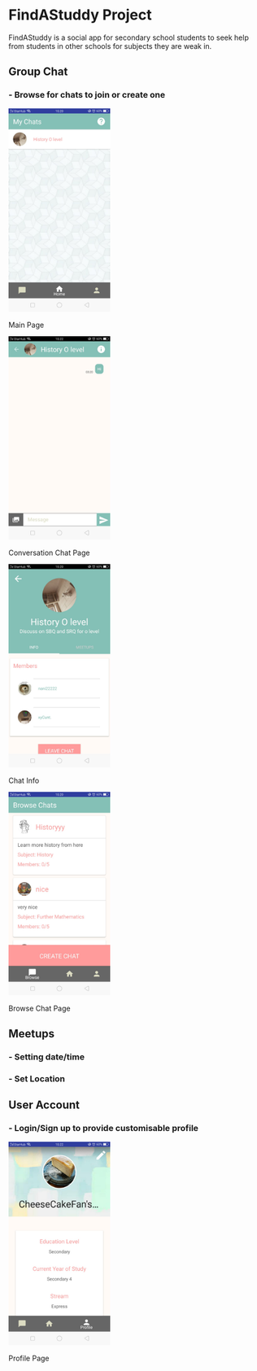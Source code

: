 # FindAStuddy Project

FindAStuddy is a social app for secondary school students to seek help from students in other schools for subjects they are weak in.

## Group Chat
### - Browse for chats to join or create one
 <img src="https://github.com/saltedfishxx/findastuddy/raw/master/screenshots/Main.jpeg" width="200">
 
 Main Page
 
 <img src="https://github.com/saltedfishxx/findastuddy/raw/master/screenshots/Chat.jpeg" width="200">
 
 Conversation Chat Page
 
 <img src="https://github.com/saltedfishxx/findastuddy/raw/master/screenshots/Chat_Info.jpeg" width="200">
 
 Chat Info
  
 <img src="https://github.com/saltedfishxx/findastuddy/raw/master/screenshots/Browse.jpeg" width="200">
 
 Browse Chat Page
 
 
## Meetups
### - Setting date/time
### - Set Location

## User Account
### - Login/Sign up to provide customisable profile

<img src="https://github.com/saltedfishxx/findastuddy/raw/master/screenshots/Profile.jpeg" width="200">

Profile Page
  

